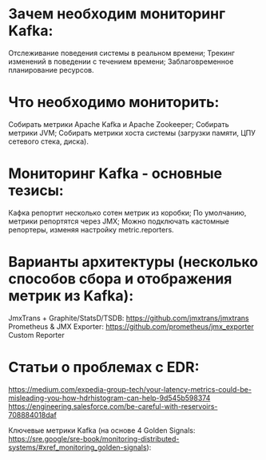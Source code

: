 # Зачем необходим мониторинг Kafka:

Отслеживание поведения системы в реальном времени;
Трекинг изменений в поведении с течением времени;
Заблаговременное планирование ресурсов.

# Что необходимо мониторить:

Собирать метрики Apache Kafka и Apache Zookeeper;
Собирать метрики JVM;
Собирать метрики хоста системы (загрузки памяти, ЦПУ сетевого стека, диска).

# Мониторинг Kafka - основные тезисы:

Кафка репортит несколько сотен метрик из коробки;
По умолчанию, метрики репортятся через JMX;
Можно подключать кастомные репортеры, изменяя настройку metric.reporters.

# Варианты архитектуры (несколько способов сбора и отображения метрик из Kafka):

JmxTrans + Graphite/StatsD/TSDB: https://github.com/jmxtrans/jmxtrans
Prometheus & JMX Exporter: https://github.com/prometheus/jmx_exporter
Custom Reporter

# Статьи о проблемах с EDR:

https://medium.com/expedia-group-tech/your-latency-metrics-could-be-misleading-you-how-hdrhistogram-can-help-9d545b598374
https://engineering.salesforce.com/be-careful-with-reservoirs-708884018daf

Ключевые метрики Kafka (на основе 4 Golden Signals: https://sre.google/sre-book/monitoring-distributed-systems/#xref_monitoring_golden-signals):
